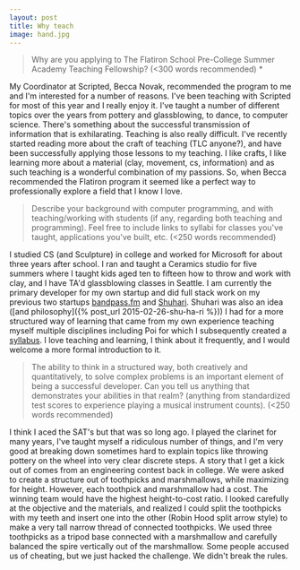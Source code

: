 ```yaml
---
layout: post
title: Why teach
image: hand.jpg
---
```


> Why are you applying to The Flatiron School Pre-College Summer Academy Teaching Fellowship? (<300 words recommended) *

My Coordinator at Scripted, Becca Novak, recommended the program to me and I'm interested for a number of reasons. I've been teaching with Scripted for most of this year and I really enjoy it. I've taught a number of different topics over the years from pottery and glassblowing, to dance, to computer science. There's something about the successful transmission of information that is exhilarating. 
Teaching is also really difficult. I've recently started reading more about the craft of teaching (TLC anyone?), and have been successfully applying those lessons to my teaching. I like crafts, I like learning more about a material (clay, movement, cs, information) and as such teaching is a wonderful combination of my passions. So, when Becca recommended the Flatiron program it seemed like a perfect way to professionally explore a field that I know I love.


> Describe your background with computer programming, and with teaching/working with students (if any, regarding both teaching and programming). Feel free to include links to syllabi for classes you've taught, applications you've built, etc. (<250 words recommended)

I studied CS (and Sculpture) in college and worked for Microsoft for about three years after school. I ran and taught a Ceramics studio for five summers where I taught kids aged ten to fifteen how to throw and work with clay, and I have TA'd glassblowing classes in Seattle. I am currently the primary developer for my own startup and did full stack work on my previous two startups [bandpass.fm](http://bandpass.fm) and [Shuhari](http://shuhari.io). Shuhari was also an idea ([and philosophy]({% post_url 2015-02-26-shu-ha-ri %})) I had for a more structured way of learning that came from my own experience teaching myself multiple disciplines including Poi for which I subsequently created a [syllabus](http://poi.shuhari.io). I love teaching and learning, I think about it frequently, and I would welcome a more formal introduction to it.


> The ability to think in a structured way, both creatively and quantitatively, to solve complex problems is an important element of being a successful developer. Can you tell us anything that demonstrates your abilities in that realm? (anything from standardized test scores to experience playing a musical instrument counts). (<250 words recommended)

I think I aced the SAT's but that was so long ago. I played the clarinet for many years, I've taught myself a ridiculous number of things, and I'm very good at breaking down sometimes hard to explain topics like throwing pottery on the wheel into very clear discrete steps. 
A story that I get a kick out of comes from an engineering contest back in college. We were asked to create a structure out of toothpicks and marshmallows, while maximizing for height. However, each toothpick and marshmallow had a cost. The winning team would have the highest height-to-cost ratio. I looked carefully at the objective and the materials, and realized I could split the toothpicks with my teeth and insert one into the other (Robin Hood split arrow style) to make a very tall narrow thread of connected toothpicks.  We used three toothpicks as a tripod base connected with a marshmallow and carefully balanced the spire vertically out of the marshmallow. Some people accused us of cheating, but we just hacked the challenge. We didn't break the rules.  